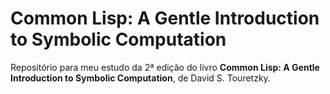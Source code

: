 # Common Lisp: A Gentle Introduction to Symbolic Computation
Repositório para meu estudo da 2ª edição do livro **Common Lisp: A Gentle
Introduction to Symbolic Computation**, de David S. Touretzky.
